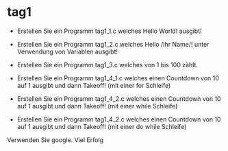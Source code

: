 # tag1

* Erstellen Sie ein Programm tag1_1.c welches Hello World! ausgibt!

* Erstellen Sie ein Programm tag1_2.c welches Hello /Ihr Name/! unter Verwendung von Variablen ausgibt!

* Erstellen Sie ein Programm tag1_3.c welches von 1 bis 100 zählt.

* Erstellen Sie ein Programm tag1_4_1.c welches einen Countdown von 10 auf 1 ausgibt und dann Takeoff! (mit einer for Schleife)

* Erstellen Sie ein Programm tag1_4_2.c welches einen Countdown von 10 auf 1 ausgibt und dann Takeoff! (mit einer while Schleife)

* Erstellen Sie ein Programm tag1_4_2.c welches einen Countdown von 10 auf 1 ausgibt und dann Takeoff! (mit einer do while Schleife)

Verwenden Sie google. Viel Erfolg

